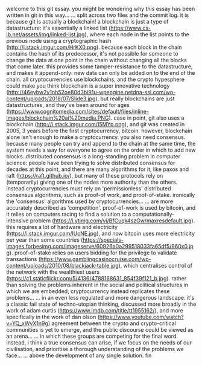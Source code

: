 welcome to this git essay.
you might be wondering why this essay has been written in git in this way...
... split across two files and the commit log.
it is because git is actually a blockchain!
a blockchain is just a type of datastructure:
it's essentially a linked list (https://www.cs-ib.net/assets/img/linked-list.jpg),
where each node in the list points to the previous node using a cryptographic hash (http://i.stack.imgur.com/HrKX0.png).
because each block in the chain contains the hash of its predecessor,
it's not possible for someone to change the data at one point in the chain without changing all the blocks that come later.
this provides some tamper-resistance to the datastructure,
and makes it append-only:
new data can only be added on to the end of the chain.
all cryptocurrencies use blockchains,
and the crypto hypesphere could make you think blockchain is a super innovative technology (http://46eybw2v1nh52oe80d3bi91u-wpengine.netdna-ssl.com/wp-content/uploads/2018/07/Slide3.jpg),
but really blockchains are just datastructures,
and they've been around for ages (https://www.cognitomedia.com/sites/default/files/inline-images/blockchain%20ai%20media.PNG).
case in point, git also uses a blockchain (http://i.stack.imgur.com/I5MYp.png),
and git was created in 2005,
3 years before the first cryptocurrency, bitcoin.
however, blockchain alone isn't enough to make a cryptocurrency.
you also need consensus.
because many people can try and append to the chain at the same time,
the system needs a way for everyone to agree on the order in which to add new blocks.
distributed consensus is a long-standing problem in computer science:
people have been trying to solve distributed consensus for decades at this point,
and there are many algorithms for it,
like paxos and raft (https://raft.github.io/),
but many of these protocols rely on (temporarily) giving one of the nodes more authority than the others.
instead cryptocurrencies must rely on 'permissionless' distributed consensus algorithms,
such as proof-of work,
and proof-of-stake.
ironically the 'consensus' algorithms used by cryptocurrencies...
... are more accurately described as 'competition'.
proof-of-work is used by bitcoin,
and it relies on computers racing to find a solution to a computationally-intensive problem (https://i.ytimg.com/vi/BfCuqk4szGw/maxresdefault.jpg).
this requires a lot of hardware and electricity (https://i.stack.imgur.com/lUcNE.jpg),
and now bitcoin uses more electricity per year than some countries (https://specials-images.forbesimg.com/imageserve/60926a0a299518033fa65df5/960x0.jpg).
proof-of-stake relies on users bidding for the privilege to validate transactions (https://www.gamblingcasinocruise.com/wp-content/uploads/2010/08/blackjack-table.jpg),
which centralises control of the network with the wealthiest users (https://c1.staticflickr.com/5/4136/4788168631_854f39f121_b.jpg).
rather than solving the problems inherent in the social and political structures in which we are embedded,
cryptocurrency instead replicates these problems...
... in an even less regulated and more dangerous landscape.
it's a classic fail state of techno-utopian thinking,
discussed more broadly in the work of adam curtis (https://www.imdb.com/title/tt1955162/),
and more specifically in the work of dan olson (https://www.youtube.com/watch?v=YQ_xWvX1n9g)
agreement between the crypto and crypto-critical communities is yet to emerge,
and the public discourse could be viewed as an arena...
... in which these groups are competing for the final word.
instead, i think a true consensus can arise,
if we focus on the needs of our civilisation,
and prioritise a thorough understanding of the problems we face...
... above the development of any single solution.
fin
